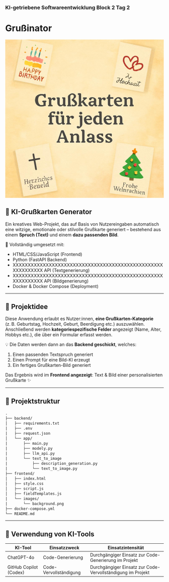 ### KI-getriebene Softwareentwicklung Block 2 Tag 2

# Grußinator

![Bild](./frontend/images/background.png)

## 🎉 KI-Grußkarten Generator

Ein kreatives Web-Projekt, das auf Basis von Nutzereingaben automatisch eine witzige, emotionale oder stilvolle Grußkarte generiert – bestehend aus einem **Spruch (Text)** und einem **dazu passenden Bild**.

🚀 Vollständig umgesetzt mit:
- HTML/CSS/JavaScript (Frontend)
- Python (FastAPI Backend)
- XXXXXXXXXXXXXXXXXXXXXXXXXXXXXXXXXXXXXXXXXXXXXXXXXXXXXXXXXXXX API (Textgenerierung)
- XXXXXXXXXXXXXXXXXXXXXXXXXXXXXXXXXXXXXXXXXXXXXXXXXXXXXXXXXXXX API (Bildgenerierung)
- Docker & Docker Compose (Deployment)

---

## 🧠 Projektidee

Diese Anwendung erlaubt es Nutzer:innen, **eine Grußkarten-Kategorie** (z. B. Geburtstag, Hochzeit, Geburt, Beerdigung etc.) auszuwählen.  
Anschließend werden **kategoriespezifische Felder** angezeigt (Name, Alter, Hobbys etc.), die über ein Formular erfasst werden.

💡 Die Daten werden dann an das **Backend geschickt**, welches:
1. Einen passenden Textspruch generiert
2. Einen Prompt für eine Bild-KI erzeugt
3. Ein fertiges Grußkarten-Bild generiert

Das Ergebnis wird im **Frontend angezeigt**: Text & Bild einer personalisierten Grußkarte ✨

---

## 📁 Projektstruktur

```plaintext
.
├── backend/
│   ├── requirements.txt
|   ├── .env
|   ├── request.json
│   └── app/
|       ├── main.py
|       ├── modely.py
|       ├── llm_api.py
|       └── text_to_image
|           ├── description_generation.py
|           └── text_to_image.py
├── frontend/
│   ├── index.html
│   ├── style.css
│   ├── script.js
│   ├── fieldTemplates.js
|   └── images/
|       └── background.png
├── docker-compose.yml
└── README.md
```

---

## 🤖 Verwendung von KI-Tools

|KI-Tool|Einsatzzweck|Einsatzintensität|
|-|-|-|
|ChatGPT-4o|Code-Generierung|Durchgängiger Einsatz zur Code-Generierung im Projekt|
|GitHub Copilot (Codex)|Code-Vervollständigung|Durchgängiger Einsatz zur Code-Vervollständigung im Projekt|